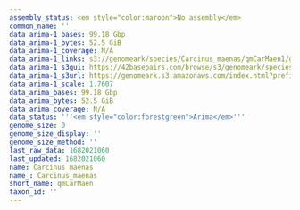```yaml
---
assembly_status: <em style="color:maroon">No assembly</em>
common_name: ''
data_arima-1_bases: 99.18 Gbp
data_arima-1_bytes: 52.5 GiB
data_arima-1_coverage: N/A
data_arima-1_links: s3://genomeark/species/Carcinus_maenas/qmCarMaen1/genomic_data/arima/<br>
data_arima-1_s3gui: https://42basepairs.com/browse/s3/genomeark/species/Carcinus_maenas/qmCarMaen1/genomic_data/arima/
data_arima-1_s3url: https://genomeark.s3.amazonaws.com/index.html?prefix=species/Carcinus_maenas/qmCarMaen1/genomic_data/arima/
data_arima-1_scale: 1.7607
data_arima_bases: 99.18 Gbp
data_arima_bytes: 52.5 GiB
data_arima_coverage: N/A
data_status: '''<em style="color:forestgreen">Arima</em>'''
genome_size: 0
genome_size_display: ''
genome_size_method: ''
last_raw_data: 1682021060
last_updated: 1682021060
name: Carcinus maenas
name_: Carcinus_maenas
short_name: qmCarMaen
taxon_id: ''
---
```

